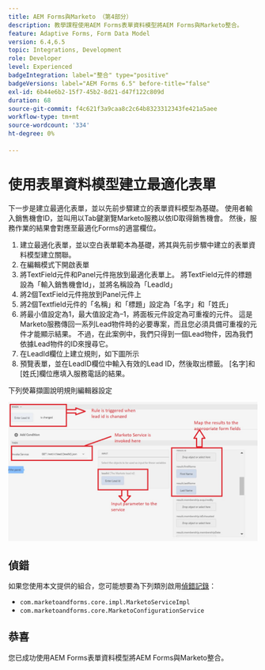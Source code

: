 ```yaml
---
title: AEM Forms與Marketo （第4部分）
description: 教學課程使用AEM Forms表單資料模型將AEM Forms與Marketo整合。
feature: Adaptive Forms, Form Data Model
version: 6.4,6.5
topic: Integrations, Development
role: Developer
level: Experienced
badgeIntegration: label="整合" type="positive"
badgeVersions: label="AEM Forms 6.5" before-title="false"
exl-id: 6b44e6b2-15f7-45b2-8d21-d47f122c809d
duration: 68
source-git-commit: f4c621f3a9caa8c2c64b8323312343fe421a5aee
workflow-type: tm+mt
source-wordcount: '334'
ht-degree: 0%

---
```


# 使用表單資料模型建立最適化表單

下一步是建立最適化表單，並以先前步驟建立的表單資料模型為基礎。
使用者輸入銷售機會ID，並叫用以Tab鍵瀏覽Marketo服務以依ID取得銷售機會。 然後，服務作業的結果會對應至最適化Forms的適當欄位。

1. 建立最適化表單，並以空白表單範本為基礎，將其與先前步驟中建立的表單資料模型建立關聯。
1. 在編輯模式下開啟表單
1. 將TextField元件和Panel元件拖放到最適化表單上。 將TextField元件的標題設為「輸入銷售機會Id」，並將名稱設為「LeadId」
1. 將2個TextField元件拖放到Panel元件上
1. 將2個Textfield元件的「名稱」和「標題」設定為「名字」和「姓氏」
1. 將最小值設定為1，最大值設定為–1，將面板元件設定為可重複的元件。 這是Marketo服務傳回一系列Lead物件時的必要專案，而且您必須具備可重複的元件才能顯示結果。 不過，在此案例中，我們只得到一個Lead物件，因為我們依據Lead物件的ID來搜尋它。
1. 在LeadId欄位上建立規則，如下圖所示
1. 預覽表單，並在LeadID欄位中輸入有效的Lead ID，然後取出標籤。 [名字]和[姓氏]欄位應填入服務電話的結果。

下列熒幕擷圖說明規則編輯器設定

![ruleeditor](assets/ruleeditor.png)

## 偵錯

如果您使用本文提供的組合，您可能想要為下列類別啟用[偵錯記錄](http://localhost:4502/system/console/slinglog)：

+ `com.marketoandforms.core.impl.MarketoServiceImpl`
+ `com.marketoandforms.core.MarketoConfigurationService`

## 恭喜

您已成功使用AEM Forms表單資料模型將AEM Forms與Marketo整合。
